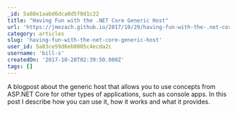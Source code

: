 ```yaml
---
_id: 5a88e1aabd6dca0d5f0d1c22
title: "Having Fun with the .NET Core Generic Host"
url: 'https://jmezach.github.io/2017/10/29/having-fun-with-the-.net-core-generic-host/'
category: articles
slug: 'having-fun-with-the-net-core-generic-host'
user_id: 5a83ce59d6eb0005c4ecda2c
username: 'bill-s'
createdOn: '2017-10-28T02:39:50.000Z'
tags: []
---
```


A blogpost about the generic host that allows you to use concepts from ASP.NET Core for other types of applications, such as console apps. In this post I describe how you can use it, how it works and what it provides.

